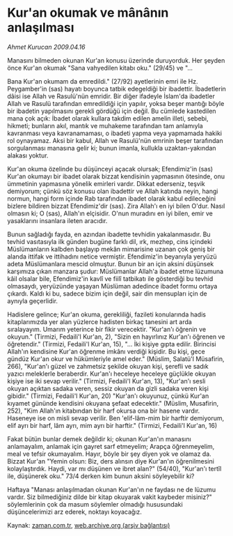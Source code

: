 # Kur'an okumak ve mânânın anlaşılması

*Ahmet Kurucan 2009.04.16*

<tr><td class="metin" colspan="2" style="padding-top: 20px; padding-left: 5px; padding-right: 10px;">Manasını bilmeden okunan Kur'an konusu üzerinde duruyorduk. Her şeyden önce Kur'an okumak "Sana vahyedilen kitabı oku." (29/45) ve "...</td></tr><tr><td class="metin" colspan="2" style="padding-top: 20px; padding-left: 5px; padding-right: 10px;"><p>Bana Kur'an okumam da emredildi." (27/92) ayetlerinin emri ile Hz. Peygamber'in (sas) hayatı boyunca tatbik edegeldiği bir ibadettir. İbadetlerin dâisi ise Allah ve Rasulü'nün emridir. Bir diğer ifadeyle İslam'da ibadetler Allah ve Rasulü tarafından emredildiği için yapılır, yoksa beşer mantığı böyle bir ibadetin yapılmasını gerekli gördüğü için değil. Bu cümlede kastedilen mana çok açık: İbadet olarak kullara takdim edilen amelin illeti, sebebi, hikmeti; bunların akıl, mantık ve muhakeme tarafından tam anlamıyla kavranması veya kavranamaması, o ibadeti yapma veya yapmamada hakiki rol oynayamaz. Aksi bir kabul, Allah ve Rasulü'nün emrinin beşer tarafından sorgulanması manasına gelir ki; bunun imanla, kullukla uzaktan-yakından alakası yoktur.
<p>Kur'an okuma özelinde bu düşünceyi açacak olursak; Efendimiz'in (sas) Kur'an okumayı bir ibadet olarak bizzat kendisinin yapmasının ötesinde, onu ümmetinin yapmasına yönelik emirleri vardır. Dikkat ederseniz, teşvik demiyorum; çünkü söz konusu olan ibadettir ve Allah katında neyin, hangi normun, hangi form içinde Rab tarafından ibadet olarak kabul edileceğini bizlere bildiren bizzat Efendimiz'dir (sas). Zira Allah'ı en iyi bilen O'dur. Nasıl olmasın ki; O (sas), Allah'ın elçisidir. O'nun muradını en iyi bilen, emir ve yasaklarını insanlara ileten aracıdır.
<p>Bunun sağladığı fayda, en azından ibadette tevhidin yakalanmasıdır. Bu tevhid vasıtasıyla ilk günden bugüne farklı dil, ırk, mezhep, cins içindeki Müslümanların kalbden başlayıp mekân mimarisine uzanan çok geniş bir alanda ittifak ve ittihadını netice vermiştir. Efendimiz'in beyanıyla yeryüzü adeta Müslümanlara mescid olmuştur. Bunun bir an için aksini düşünsek karşımıza çıkan manzara şudur: Müslümanlar Allah'a ibadet etme lüzumuna kâil olsalar bile, Efendimiz'in kavlî ve fiilî tatbikatı ile gösterdiği bu tevhid olmasaydı, yeryüzünde yaşayan Müslüman adedince ibadet formu ortaya çıkardı. Kaldı ki bu, sadece bizim için değil, sair din mensupları için de aynıyla geçerlidir.
<p>Hadislere gelince; Kur'an okuma, gerekliliği, fazileti konularında hadis kitaplarımızda yer alan yüzlerce hadisten birkaç tanesini art arda sıralayayım. Umarım yeterince bir fikir verecektir. "Kur'an'ı öğrenin ve okuyun." (Tirmizi, Fedaili'l Kur'an, 2), "Sizin en hayırlınız Kur'an'ı öğrenen ve öğretendir." (Tirmizi, Fedaili'l Kur'an, 15), "... İki kişiye gıpta edilir. Birincisi Allah'ın kendisine Kur'an öğrenme imkânı verdiği kişidir. Bu kişi, gece gündüz Kur'an okur ve hükümleriyle amel eder." (Müslim, Salatü'l Müsafirin, 266), "Kur'an'ı güzel ve zahmetsiz şekilde okuyan kişi, şerefli ve sadık yazıcı meleklerle beraberdir. Kur'an'ı heceleye heceleye güçlükle okuyan kişiye ise iki sevap verilir." (Tirmizi, Fedaili'l Kur'an, 13), "Kur'an'ı sesli okuyan açıktan sadaka veren, sessiz okuyan da gizli sadaka veren kişi gibidir." (Tirmizi, Fedaili'l Kur'an, 20) "Kur'an'ı okuyunuz, çünkü Kur'an kıyamet gününde kendisini okuyana şefaat edecektir." (Müslim, Musafirin, 252), "Kim Allah'ın kitabından bir harf okursa ona bir hasene vardır. Haseneye ise on misli sevap verilir. Ben 'elif-lâm-mim bir harftir demiyorum, elif ayrı bir harf, lâm ayrı, mim ayrı bir harftir." (Tirmizi, Fedaili'l Kur'an, 16)
<p>Fakat bütün bunlar demek değildir ki; okunan Kur'an'ın manasını anlamayalım, anlamak için gayret sarf etmeyelim; Arapça öğrenmeyelim, meal ve tefsir okumayalım. Hayır, böyle bir şey diyen yok ve olamaz da. Bizzat Kur'an "Yemin olsun: Biz, ders alınsın diye Kur'an'ın öğrenilmesini kolaylaştırdık. Haydi, var mı düşünen ve ibret alan?" (54/40), "Kur'an'ı tertîl ile, düşünerek oku." 73/4 derken kim bunun aksini söyleyebilir ki?
<p>Haftaya "Manası anlaşılmadan okunan Kur'an'ın ne faydası ne de lüzumu vardır. Siz bilmediğiniz dilde bir kitap okuyarak vakit kaybeder misiniz?" söylemlerinin çok da masum söylemler olmadığı hususundaki düşüncelerimizi arz ederek, noktayı koyacağız.<br/></p></p></p></p></p></p></td></tr>

Kaynak: [zaman.com.tr](http://zaman.com.tr/yazar.do?yazino=837817), [web.archive.org (arşiv bağlantısı)](http://web.archive.org/web/20090627125916/http://www.zaman.com.tr:80/yazar.do?yazino=837817)

